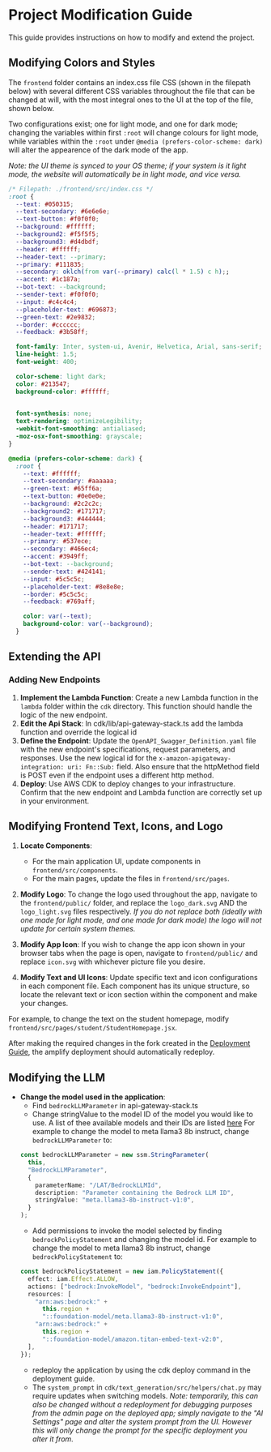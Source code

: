 # Project Modification Guide

This guide provides instructions on how to modify and extend the project.

## Modifying Colors and Styles

The `frontend` folder contains an index.css file CSS (shown in the filepath below) with several different CSS variables throughout the file that can be changed at will, with the most integral ones to the UI at the top of the file, shown below. 

Two configurations exist; one for light mode, and one for dark mode; changing the variables within first `:root` will change colours for light mode, while variables within the `:root` under `@media (prefers-color-scheme: dark)` will alter the appearence of the dark mode of the app.

*Note: the UI theme is synced to your OS theme; if your system is it light mode, the website will automatically be in light mode, and vice versa.*

```css
/* Filepath: ./frontend/src/index.css */
:root {
  --text: #050315;
  --text-secondary: #6e6e6e;
  --text-button: #f0f0f0;
  --background: #ffffff;
  --background2: #f5f5f5;
  --background3: #d4dbdf;
  --header: #ffffff;
  --header-text: --primary;
  --primary: #111835;
  --secondary: oklch(from var(--primary) calc(l * 1.5) c h);;
  --accent: #1c187a;
  --bot-text: --background;
  --sender-text: #f0f0f0;
  --input: #c4c4c4;
  --placeholder-text: #696873;
  --green-text: #2e9832;
  --border: #cccccc;
  --feedback: #3b58ff;

  font-family: Inter, system-ui, Avenir, Helvetica, Arial, sans-serif;
  line-height: 1.5;
  font-weight: 400;

  color-scheme: light dark;
  color: #213547;
  background-color: #ffffff;
  

  font-synthesis: none;
  text-rendering: optimizeLegibility;
  -webkit-font-smoothing: antialiased;
  -moz-osx-font-smoothing: grayscale;
}

@media (prefers-color-scheme: dark) {
  :root {
    --text: #ffffff;
    --text-secondary: #aaaaaa;
    --green-text: #65ff6a;
    --text-button: #0e0e0e;
    --background: #2c2c2c;
    --background2: #171717;
    --background3: #444444;
    --header: #171717;
    --header-text: #ffffff;
    --primary: #537ece;
    --secondary: #466ec4;
    --accent: #3949ff;
    --bot-text: --background;
    --sender-text: #424141;
    --input: #5c5c5c;
    --placeholder-text: #8e8e8e;
    --border: #5c5c5c;
    --feedback: #769aff;

    color: var(--text);
    background-color: var(--background);
  }
```

## Extending the API

### Adding New Endpoints

1. **Implement the Lambda Function**: Create a new Lambda function in the `lambda` folder within the `cdk` directory. This function should handle the logic of the new endpoint.
2. **Edit the Api Stack**: In cdk/lib/api-gateway-stack.ts add the lambda function and override the logical id
3. **Define the Endpoint**: Update the `OpenAPI_Swagger_Definition.yaml` file with the new endpoint's specifications, request parameters, and responses. Use the new logical id for the `x-amazon-apigateway-integration:
uri:
  Fn::Sub:` field. Also ensure that the httpMethod field is POST even if the endpoint uses a different http method.
4. **Deploy**: Use AWS CDK to deploy changes to your infrastructure. Confirm that the new endpoint and Lambda function are correctly set up in your environment.

## Modifying Frontend Text, Icons, and Logo

1. **Locate Components**:

   - For the main application UI, update components in `frontend/src/components`.
   - For the main pages, update the files in `frontend/src/pages`.

2. **Modify Logo**: To change the logo used throughout the app, navigate to the `frontend/public/` folder, and replace the `logo_dark.svg` AND the `logo_light.svg` files respectively. *If you do not replace both (ideally with one made for light mode, and one made for dark mode) the logo will not update for certain system themes.*

3. **Modify App Icon**: If you wish to change the app icon shown in your browser tabs when the page is open, navigate to `frontend/public/` and replace `icon.svg` with whichever picture file you desire.

4. **Modify Text and UI Icons**: Update specific text and icon configurations in each component file. Each component has its unique structure, so locate the relevant text or icon section within the component and make your changes.

For example, to change the text on the student homepage, modify `frontend/src/pages/student/StudentHomepage.jsx`.

After making the required changes in the fork created in the [Deployment Guide](./docs/deploymentGuide.md), the amplify deployment should automatically redeploy.

## Modifying the LLM

- **Change the model used in the application**:
  - Find `bedrockLLMParameter` in api-gateway-stack.ts
  - Change stringValue to the model ID of the model you would like to use. A list of thee available models and their IDs are listed [here](https://docs.aws.amazon.com/bedrock/latest/userguide/models-supported.html)
    For example to change the model to meta llama3 8b instruct, change `bedrockLLMParameter` to:
  ```typescript
  const bedrockLLMParameter = new ssm.StringParameter(
    this,
    "BedrockLLMParameter",
    {
      parameterName: "/LAT/BedrockLLMId",
      description: "Parameter containing the Bedrock LLM ID",
      stringValue: "meta.llama3-8b-instruct-v1:0",
    }
  );
  ```
  - Add permissions to invoke the model selected by finding `bedrockPolicyStatement` and changing the model id. 
  For example to change the model to meta llama3 8b instruct, change `bedrockPolicyStatement` to:
  ```typescript
  const bedrockPolicyStatement = new iam.PolicyStatement({
    effect: iam.Effect.ALLOW,
    actions: ["bedrock:InvokeModel", "bedrock:InvokeEndpoint"],
    resources: [
      "arn:aws:bedrock:" +
        this.region +
        "::foundation-model/meta.llama3-8b-instruct-v1:0",
      "arn:aws:bedrock:" +
        this.region +
        "::foundation-model/amazon.titan-embed-text-v2:0",
    ],
  });
  ```
  - redeploy the application by using the cdk deploy command in the deployment guide.
  - The `system_prompt` in `cdk/text_generation/src/helpers/chat.py` may require updates when switching models. *Note: temporarily, this can also be changed without a redeployment for debugging purposes from the admin page on the deployed app; simply navigate to the "AI Settings" page and alter the system prompt from the UI. However this will only change the prompt for the specific deployment you alter it from.*

